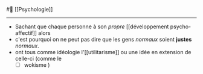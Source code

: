 #🌱  [[Psychologie]]

---
- Sachant que chaque personne à son *propre* [[développement psycho-affectif]] alors
- c'est pourquoi on ne peut pas dire que les gens *normaux* soient **justes** *normaux*.
- ont tous comme idéologie l'[[utilitarisme]] ou une idée en extension de celle-ci (comme le 
	- [ ] wokisme )
